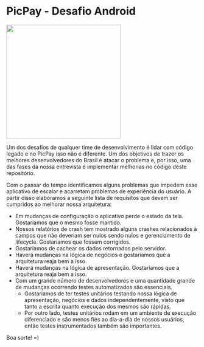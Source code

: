# PicPay - Desafio Android

<img src="https://github.com/mobilepicpay/desafio-android/blob/master/desafio-picpay.gif" width="300"/>

Um dos desafios de qualquer time de desenvolvimento é lidar com código legado e no PicPay isso não é diferente. Um dos objetivos de trazer os melhores desenvolvedores do Brasil é atacar o problema e, por isso, uma das fases da nossa entrevista é implementar melhorias no código deste repositório.

Com o passar do tempo identificamos alguns problemas que impedem esse aplicativo de escalar e acarretam problemas de experiência do usuário. A partir disso elaboramos a seguinte lista de requisitos que devem ser cumpridos ao melhorar nossa arquitetura:

- Em mudanças de configuração o aplicativo perde o estado da tela. Gostaríamos que o mesmo fosse mantido.
- Nossos relatórios de crash tem mostrado alguns crashes relacionados à campos que não deveriam ser nulos sendo nulos e gerenciamento de lifecycle. Gostaríamos que fossem corrigidos.
- Gostariamos de cachear os dados retornados pelo servidor.
- Haverá mudanças na lógica de negócios e gostariamos que a arquitetura reaja bem a isso.
- Haverá mudanças na lógica de apresentação. Gostariamos que a arquitetura reaja bem a isso.
- Com um grande número de desenvolvedores e uma quantidade grande de mudanças ocorrendo testes automatizados são essenciais. 
  - Gostariamos de ter testes unitários testando nossa lógica de apresentação, negócios e dados independentemente, visto que tanto a escrita quanto execução dos mesmos são rápidas.
  - Por outro lado, testes unitários rodam em um ambiente de execução diferenciado e são menos fiés ao dia-a-dia de nossos usuários, então testes instrumentados também são importantes.

Boa sorte! =)
